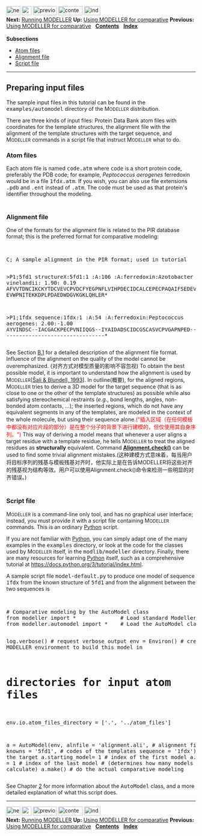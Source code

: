 <!DOCTYPE html PUBLIC "-//W3C//DTD HTML 4.0 Transitional//EN">
<!--Converted with LaTeX2HTML 2018.2 (Released May 16, 2018) -->
<html><head>
<title>Preparing input files</title>
<meta name="description" content="Preparing input files">
<meta name="keywords" content="manual">
<meta name="resource-type" content="document">
<meta name="distribution" content="global">

<meta http-equiv="Content-Type" content="text/html; charset=UTF-8">
<meta name="Generator" content="LaTeX2HTML v2018.2">
<meta http-equiv="Content-Style-Type" content="text/css">

<link rel="STYLESHEET" href="Preparing%20input%20files_files/manual.css">
<link rel="STYLESHEET" href="Preparing%20input%20files_files/pygments.css">

<link rel="next" href="https://salilab.org/modeller/manual/node14.html">
<link rel="previous" href="https://salilab.org/modeller/manual/node12.html">
<link rel="up" href="https://salilab.org/modeller/manual/node12.html">
<link rel="next" href="https://salilab.org/modeller/manual/node14.html">
</head>

<body>

<div class="navigation"><!--Navigation Panel-->
<a name="tex2html1578" href="https://salilab.org/modeller/manual/node14.html">
<img width="37" height="24" align="BOTTOM" border="0" alt="next" src="Preparing%20input%20files_files/next.png"></a> 
<a name="tex2html1572" href="https://salilab.org/modeller/manual/node12.html">
<img width="26" height="24" align="BOTTOM" border="0" alt="up" src="Preparing%20input%20files_files/up.png"></a> 
<a name="tex2html1566" href="https://salilab.org/modeller/manual/node12.html">
<img width="63" height="24" align="BOTTOM" border="0" alt="previous" src="Preparing%20input%20files_files/prev.png"></a> 
<a name="tex2html1574" href="https://salilab.org/modeller/manual/node1.html">
<img width="65" height="24" align="BOTTOM" border="0" alt="contents" src="Preparing%20input%20files_files/contents.png"></a> 
<a name="tex2html1576" href="https://salilab.org/modeller/manual/node518.html">
<img width="43" height="24" align="BOTTOM" border="0" alt="index" src="Preparing%20input%20files_files/index.png"></a> 
<br>
<b> Next:</b> <a name="tex2html1579" href="https://salilab.org/modeller/manual/node14.html">Running MODELLER</a>
<b> Up:</b> <a name="tex2html1573" href="https://salilab.org/modeller/manual/node12.html">Using MODELLER for comparative</a>
<b> Previous:</b> <a name="tex2html1567" href="https://salilab.org/modeller/manual/node12.html">Using MODELLER for comparative</a>
 &nbsp; <b>  <a name="tex2html1575" href="https://salilab.org/modeller/manual/node1.html">Contents</a></b> 
 &nbsp; <b>  <a name="tex2html1577" href="https://salilab.org/modeller/manual/node518.html">Index</a></b> 
<br>
<br></div>
<!--End of Navigation Panel-->
<!--Table of Child-Links-->
<a name="CHILD_LINKS"><strong>Subsections</strong></a>

<ul class="ChildLinks">
<li><a name="tex2html1580" href="https://salilab.org/modeller/manual/node13.html#SECTION00661100000000000000">Atom files</a>
</li><li><a name="tex2html1581" href="https://salilab.org/modeller/manual/node13.html#SECTION00661200000000000000">Alignment file</a>
</li><li><a name="tex2html1582" href="https://salilab.org/modeller/manual/node13.html#SECTION00661300000000000000">Script file</a>
</li></ul>
<!--End of Table of Child-Links-->
<hr>

<h2><a name="SECTION00661000000000000000">
Preparing input files</a>
</h2>

<p>
The sample input files in this tutorial can be found in the 
<tt>examples/automodel</tt> directory of the M<small>ODELLER</small> distribution. 

</p><p>
There are three kinds of input files: Protein Data Bank
atom files with coordinates for the template structures, the alignment
file with the alignment of the template structures with the
target sequence, and M<small>ODELLER</small> commands in a script file that instruct
M<small>ODELLER</small> what to do.

</p><p>

</p><h3><a name="SECTION00661100000000000000">
Atom files</a>
</h3>

<p>
Each atom file is named <tt>code.atm</tt> where <tt>code</tt> is a short protein
code, preferably the PDB code; for example, <i>Peptococcus aerogenes</i> 
ferredoxin would be in a file <tt>1fdx.atm</tt>. If you wish, you can also use 
file extensions <tt>.pdb</tt> and <tt>.ent</tt> instead of <tt>.atm</tt>. The code must 
be used as that protein's identifier throughout the modeling.

</p><p>

</p><h3><a name="SECTION00661200000000000000"></a><a name="2641"></a>
<br>
Alignment file
</h3>

<p>
One of the formats for the alignment file is related to the PIR database
format; this is the preferred format for comparative modeling:

</p><p>

</p><p>
<br>
</p><pre class="verbatim">C; A sample alignment in the PIR format; used in tutorial

&gt;P1;5fd1
structureX:5fd1:1    :A:106  :A:ferredoxin:Azotobacter vinelandii: 1.90: 0.19
AFVVTDNCIKCKYTDCVEVCPVDCFYEGPNFLVIHPDECIDCALCEPECPAQAIFSEDEVPEDMQEFIQLNAELA
EVWPNITEKKDPLPDAEDWDGVKGKLQHLER*

&gt;P1;1fdx
sequence:1fdx:1    :A:54   :A:ferredoxin:Peptococcus aerogenes: 2.00:-1.00
AYVINDSC--IACGACKPECPVNIIQGS--IYAIDADSCIDCGSCASVCPVGAPNPED-----------------
-------------------------------*
</pre>
<p>
See Section&nbsp;<a href="https://salilab.org/modeller/manual/node502.html#alignmentformat">B.1</a> for a detailed description of the
alignment file format. Influence of the alignment on the 
quality of the model cannot be overemphasized. (对齐方式对模型质量的影响不容忽视)
To obtain the best possible model, it is important to
understand how the alignment is used by M<small>ODELLER</small>[<a href="https://salilab.org/modeller/manual/node517.html#SalBlu93">Šali &amp; Blundell, 1993</a>]. In outline(概要), for
the aligned regions, M<small>ODELLER</small> tries to derive a 3D model for the target
sequence (that is as close to one or the other of the template structures) as
possible while also satisfying stereochemical restraints (<em>e.g.</em>, bond
lengths, angles, non-bonded atom contacts, ...); the inserted
regions, which do not have any equivalent segments in any of the
templates, are modeled in the context of the whole molecule, but using
their sequence alone.<font color=red>("插入区域（在任何模板中都没有对应片段的部分）是在整个分子的背景下进行建模的，但仅使用其自身序列。") </font>This way of deriving a model means that whenever
a user aligns a target residue with a template residue, he tells
M<small>ODELLER</small> to treat the aligned residues as <b>structurally</b>
equivalent. Command <b><a href="https://salilab.org/modeller/manual/node301.html#CMD:Alignment.check">Alignment.check()</a></b><a name="2722"></a> can be used to find some 
trivial alignment mistakes.(这种建模方式意味着，每当用户将目标序列的残基与模板残基对齐时，他实际上是在告诉MODELLER将这些对齐的残基视为结构等效。用户可以使用Alignment.check()命令来检测一些明显的对齐错误。)

</p><p>

</p><h3><a name="SECTION00661300000000000000"></a><a name="2649"></a><a name="2650"></a>
<br>
Script file
</h3>

<p>
M<small>ODELLER</small> is a command-line only tool, and has no graphical user interface;
instead, you must provide it with a script file containing M<small>ODELLER</small> commands.
This is an ordinary <a name="tex2html20" href="https://www.python.org/">Python</a> script.

</p><p>
If you are not familiar with <a name="tex2html21" href="https://www.python.org/">Python</a>, you can simply adapt one of the many
examples in the <tt>examples</tt> directory, or look at the code for the classes
used by M<small>ODELLER</small> itself, in the <tt>modlib/modeller</tt> directory. Finally,
there are many resources for learning <a name="tex2html22" href="https://www.python.org/">Python</a> itself, such as a comprehensive
tutorial at <a name="tex2html23" href="https://docs.python.org/3/tutorial/index.html">https://docs.python.org/3/tutorial/index.html</a>.

</p><p>
A sample script file <tt>model-default.py</tt> to produce one model of sequence
<tt>1fdx</tt> from the known structure of <tt>5fd1</tt> and from the alignment
between the two sequences is

</p><p>
<br>
</p><pre class="verbatim"># Comparative modeling by the AutoModel class
from modeller import *              # Load standard Modeller classes
from modeller.automodel import *    # Load the AutoModel class

log.verbose()    # request verbose output
env = Environ()  # create a new MODELLER environment to build this model in

# directories for input atom files
env.io.atom_files_directory = ['.', '../atom_files']

a = AutoModel(env,
              alnfile  = 'alignment.ali',     # alignment filename
              knowns   = '5fd1',              # codes of the templates
              sequence = '1fdx')              # code of the target
a.starting_model= 1                 # index of the first model
a.ending_model  = 1                 # index of the last model
                                    # (determines how many models to calculate)
a.make()                            # do the actual comparative modeling
</pre>

<p>
See Chapter&nbsp;<a href="https://salilab.org/modeller/manual/node15.html#CHAPTERAUTOMODEL">2</a> for more information about the
<tt>AutoModel</tt> class, and a more detailed explanation of what this
script does.

</p><p>

</p><div class="navigation"><hr>
<!--Navigation Panel-->
<a name="tex2html1578" href="https://salilab.org/modeller/manual/node14.html">
<img width="37" height="24" align="BOTTOM" border="0" alt="next" src="Preparing%20input%20files_files/next.png"></a> 
<a name="tex2html1572" href="https://salilab.org/modeller/manual/node12.html">
<img width="26" height="24" align="BOTTOM" border="0" alt="up" src="Preparing%20input%20files_files/up.png"></a> 
<a name="tex2html1566" href="https://salilab.org/modeller/manual/node12.html">
<img width="63" height="24" align="BOTTOM" border="0" alt="previous" src="Preparing%20input%20files_files/prev.png"></a> 
<a name="tex2html1574" href="https://salilab.org/modeller/manual/node1.html">
<img width="65" height="24" align="BOTTOM" border="0" alt="contents" src="Preparing%20input%20files_files/contents.png"></a> 
<a name="tex2html1576" href="https://salilab.org/modeller/manual/node518.html">
<img width="43" height="24" align="BOTTOM" border="0" alt="index" src="Preparing%20input%20files_files/index.png"></a> 
<br>
<b> Next:</b> <a name="tex2html1579" href="https://salilab.org/modeller/manual/node14.html">Running MODELLER</a>
<b> Up:</b> <a name="tex2html1573" href="https://salilab.org/modeller/manual/node12.html">Using MODELLER for comparative</a>
<b> Previous:</b> <a name="tex2html1567" href="https://salilab.org/modeller/manual/node12.html">Using MODELLER for comparative</a>
 &nbsp; <b>  <a name="tex2html1575" href="https://salilab.org/modeller/manual/node1.html">Contents</a></b> 
 &nbsp; <b>  <a name="tex2html1577" href="https://salilab.org/modeller/manual/node518.html">Index</a></b> </div>
<!--End of Navigation Panel-->



</body></html>